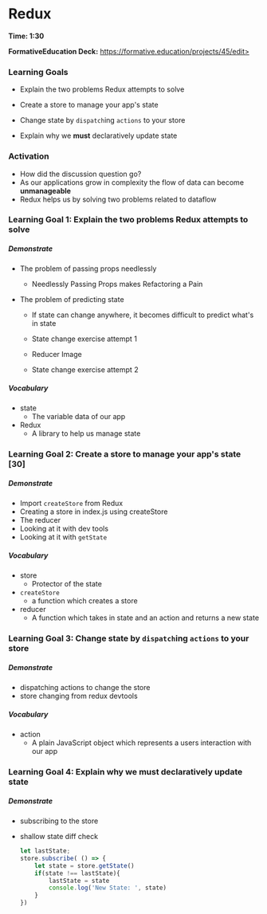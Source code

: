 # Redux

**Time: 1:30** 

**FormativeEducation Deck:** https://formative.education/projects/45/edit>



### Learning Goals

* Explain the two problems Redux attempts to solve

* Create a store to manage your app's state

* Change state by `dispatch`ing  `actions` to your store

* Explain why we **must** declaratively update state



### Activation 

* How did the discussion question go?
* As our applications grow in complexity the flow of data can become **unmanageable** 
* Redux helps us by solving two problems related to dataflow



### Learning Goal 1: Explain the two problems Redux attempts to solve

##### Demonstrate 

* The problem of passing props needlessly

  * Needlessly Passing Props makes Refactoring a Pain

* The problem of predicting state

  * If state can change anywhere, it becomes difficult to predict what's in state
  * State change exercise attempt 1

  * Reducer Image
  * State change exercise attempt 2


##### Vocabulary

- state
  - The variable data of our app
- Redux
  - A library to help us manage state 



### Learning Goal 2: Create a store to manage your app's state [30]

##### Demonstrate 

* Import `createStore` from Redux
* Creating a store in index.js using createStore
* The reducer
* Looking at it with dev tools
* Looking at it with `getState`

##### Vocabulary

- store
  - Protector of the state
- `createStore`
  - a function which creates a store
- reducer
  - A function which takes in state and an action and returns a new state





### Learning Goal 3: Change state by `dispatch`ing  `actions` to your store 

##### Demonstrate

* dispatching actions to change the store
* store changing from redux devtools

##### Vocabulary

* action
  - A plain JavaScript object which represents a users interaction with our app



### Learning Goal 4: Explain why we **must** declaratively update state

##### Demonstrate

- subscribing to the store

- shallow state diff check

  ```javascript
  let lastState;
  store.subscribe( () => {
      let state = store.getState()
      if(state !== lastState){
          lastState = state
          console.log('New State: ', state)
      }
  })
  ```

   
